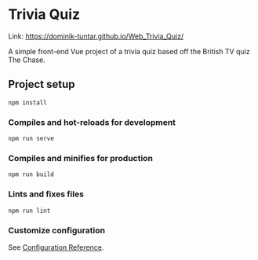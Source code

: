 # Trivia Quiz
Link: https://dominik-tuntar.github.io/Web_Trivia_Quiz/

A simple front-end Vue project of a trivia quiz based off the British TV quiz The Chase.
## Project setup
```
npm install
```

### Compiles and hot-reloads for development
```
npm run serve
```

### Compiles and minifies for production
```
npm run build
```

### Lints and fixes files
```
npm run lint
```

### Customize configuration
See [Configuration Reference](https://cli.vuejs.org/config/).
